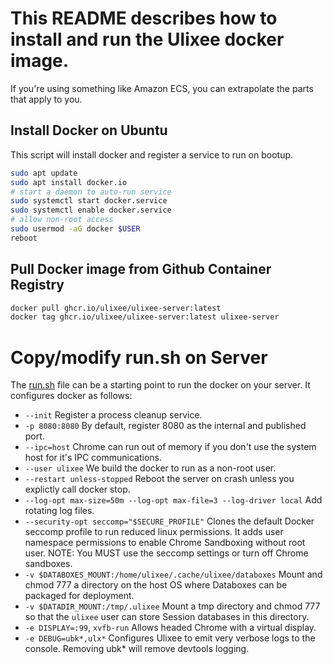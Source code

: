 # This README describes how to install and run the Ulixee docker image.

If you're using something like Amazon ECS, you can extrapolate the parts that apply to you.

## Install Docker on Ubuntu

This script will install docker and register a service to run on bootup.
```bash
sudo apt update
sudo apt install docker.io
# start a daemon to auto-run service
sudo systemctl start docker.service
sudo systemctl enable docker.service
# allow non-root access
sudo usermod -aG docker $USER
reboot
```

## Pull Docker image from Github Container Registry
```bash
docker pull ghcr.io/ulixee/ulixee-server:latest
docker tag ghcr.io/ulixee/ulixee-server:latest ulixee-server
```

# Copy/modify run.sh on Server
The [run.sh](./run.sh) file can be a starting point to run the docker on your server. It configures docker as follows:
* `--init` Register a process cleanup service.
* `-p 8080:8080` By default, register 8080 as the internal and published port.
* `--ipc=host` Chrome can run out of memory if you don't use the system host for it's IPC communications.
* `--user ulixee` We build the docker to run as a non-root user.
* `--restart unless-stopped` Reboot the server on crash unless you explictly call docker stop.
* `--log-opt max-size=50m --log-opt max-file=3 --log-driver local` Add rotating log files.
* `--security-opt seccomp="$SECURE_PROFILE"` Clones the default Docker seccomp profile to run reduced linux permissions. It adds user namespace permissions to enable Chrome Sandboxing without root user. NOTE: You MUST use the seccomp settings or turn off Chrome sandboxes.
* `-v $DATABOXES_MOUNT:/home/ulixee/.cache/ulixee/databoxes` Mount and chmod 777 a directory on the host OS where Databoxes can be packaged for deployment.
* `-v $DATADIR_MOUNT:/tmp/.ulixee` Mount a tmp directory and chmod 777 so that the `ulixee` user can store Session databases in this directory.
* `-e DISPLAY=:99`, `xvfb-run` Allows headed Chrome with a virtual display.
* `-e DEBUG=ubk*,ulx*` Configures Ulixee to emit very verbose logs to the console. Removing ubk* will remove devtools logging.

